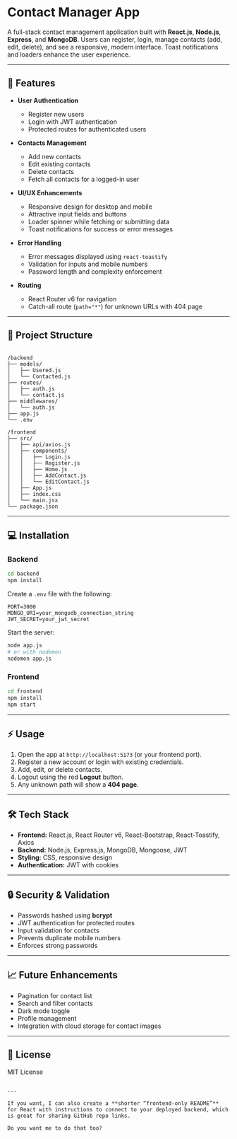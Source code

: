 # Contact Manager App

A full-stack contact management application built with **React.js**, **Node.js**, **Express**, and **MongoDB**. Users can register, login, manage contacts (add, edit, delete), and see a responsive, modern interface. Toast notifications and loaders enhance the user experience.

---

## 🚀 Features

- **User Authentication**
  - Register new users
  - Login with JWT authentication
  - Protected routes for authenticated users

- **Contacts Management**
  - Add new contacts
  - Edit existing contacts
  - Delete contacts
  - Fetch all contacts for a logged-in user

- **UI/UX Enhancements**
  - Responsive design for desktop and mobile
  - Attractive input fields and buttons
  - Loader spinner while fetching or submitting data
  - Toast notifications for success or error messages

- **Error Handling**
  - Error messages displayed using `react-toastify`
  - Validation for inputs and mobile numbers
  - Password length and complexity enforcement

- **Routing**
  - React Router v6 for navigation
  - Catch-all route (`path="*"`) for unknown URLs with 404 page

---

## 📂 Project Structure

```

/backend
├── models/
│   ├── Usered.js
│   └── Contacted.js
├── routes/
│   ├── auth.js
│   └── contact.js
├── middlewares/
│   └── auth.js
├── app.js
└── .env

/frontend
├── src/
│   ├── api/axios.js
│   ├── components/
│   │   ├── Login.js
│   │   ├── Register.js
│   │   ├── Home.js
│   │   ├── AddContact.js
│   │   └── EditContact.js
│   ├── App.js
│   ├── index.css
│   └── main.jsx
└── package.json

````

---

## 💻 Installation

### Backend

```bash
cd backend
npm install
````

Create a `.env` file with the following:

```env
PORT=3000
MONGO_URI=your_mongodb_connection_string
JWT_SECRET=your_jwt_secret
```

Start the server:

```bash
node app.js
# or with nodemon
nodemon app.js
```

### Frontend

```bash
cd frontend
npm install
npm start
```

---

## ⚡ Usage

1. Open the app at `http://localhost:5173` (or your frontend port).
2. Register a new account or login with existing credentials.
3. Add, edit, or delete contacts.
4. Logout using the red **Logout** button.
5. Any unknown path will show a **404 page**.

---

## 🛠 Tech Stack

* **Frontend:** React.js, React Router v6, React-Bootstrap, React-Toastify, Axios
* **Backend:** Node.js, Express.js, MongoDB, Mongoose, JWT
* **Styling:** CSS, responsive design
* **Authentication:** JWT with cookies

---

## 🔒 Security & Validation

* Passwords hashed using **bcrypt**
* JWT authentication for protected routes
* Input validation for contacts
* Prevents duplicate mobile numbers
* Enforces strong passwords

---

## 📈 Future Enhancements

* Pagination for contact list
* Search and filter contacts
* Dark mode toggle
* Profile management
* Integration with cloud storage for contact images

---

## 📌 License

MIT License

```

---

If you want, I can also create a **shorter “frontend-only README”** for React with instructions to connect to your deployed backend, which is great for sharing GitHub repo links.  

Do you want me to do that too?
```
